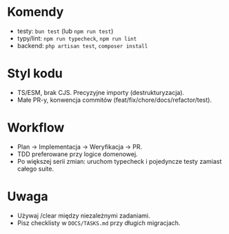 # Komendy
- testy: `bun test` (lub `npm run test`)
- typy/lint: `npm run typecheck`, `npm run lint`
- backend: `php artisan test`, `composer install`

# Styl kodu
- TS/ESM, brak CJS. Precyzyjne importy (destrukturyzacja).
- Małe PR-y, konwencja commitów (feat/fix/chore/docs/refactor/test).

# Workflow
- Plan → Implementacja → Weryfikacja → PR.
- TDD preferowane przy logice domenowej.
- Po większej serii zmian: uruchom typecheck i pojedyncze testy zamiast całego suite.

# Uwaga
- Używaj /clear między niezależnymi zadaniami.
- Pisz checklisty w `DOCS/TASKS.md` przy długich migracjach.
